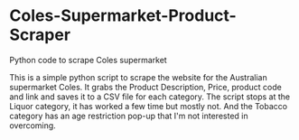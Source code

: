 # Coles-Supermarket-Product-Scraper
Python code to scrape Coles supermarket

This is a simple python script to scrape the website for the Australian supermarket Coles. It grabs the Product Description, Price, product code and link and saves it to a CSV file for each category. The script stops at the Liquor category, it has worked a few time but mostly not. And the Tobacco category has an age restriction pop-up that I'm not interested in overcoming.
